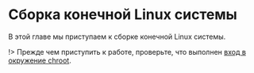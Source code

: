 # Сборка конечной Linux системы

В этой главе мы приступаем к сборке конечной Linux системы.

!> Прежде чем приступить к работе, проверьте, что выполнен [вход в окружение chroot](build-temp-system/enter-in-chroot.md).
